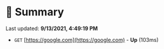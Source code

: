 # 📖 Summary
Last updated: **9/13/2021, 4:49:19 PM**

- `GET` [https://google.com](https://google.com) - **Up** (103ms)
